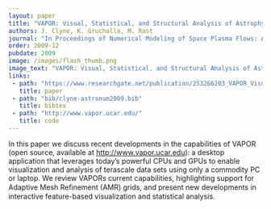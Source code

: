 ```yaml
---
layout: paper
title: "VAPOR: Visual, Statistical, and Structural Analysis of Astrophysical Flows"
authors: J. Clyne, K. Gruchalla, M. Rast
journal: "In Proceedings of Numerical Modeling of Space Plasma Flows: Astronum-2009"
order: 2009-12
pubdate: 2009 
image: /images/flash_thumb.png
image_text: "VAPOR: Visual, Statistical, and Structural Analysis of Astrophysical Flows" 
links:
 - path: "https://www.researchgate.net/publication/253266203_VAPOR_Visual_Statistical_and_Structural_Analysis_of_Astrophysical_Flows"
   title: paper
 - path: "bib/clyne-astronum2009.bib"
   title: bibtex
 - path: "http://www.vapor.ucar.edu/"
   title: code
---
```

In this paper we discuss recent developments in the capabilities of 
VAPOR (open source, available at http://www.vapor.ucar.edu): a desktop application 
that leverages today’s powerful CPUs and GPUs to enable visualization 
and analysis of terascale data sets using only a commodity PC or laptop. We 
review VAPORs current capabilities, highlighting support for Adaptive Mesh 
Reﬁnement (AMR) grids, and present new developments in interactive feature-based 
visualization and statistical analysis. 
